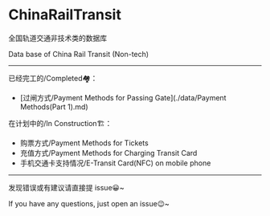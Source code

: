 # ChinaRailTransit
全国轨道交通非技术类的数据库

Data base of China Rail Transit (Non-tech)

---
已经完工的/Completed🏘：
- [过闸方式/Payment Methods for Passing Gate](./data/Payment Methods(Part 1).md)

在计划中的/In Construction🏗：
- 购票方式/Payment Methods for Tickets
- 充值方式/Payment Methods for Charging Transit Card
- 手机交通卡支持情况/E-Transit Card(NFC) on mobile phone

---
发现错误或有建议请直接提 issue😀~

If you have any questions, just open an issue😉~
